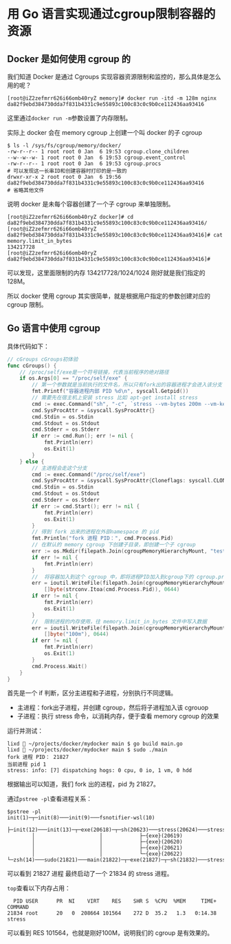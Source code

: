 # 用 Go 语言实现通过cgroup限制容器的资源



## Docker 是如何使用 cgroup 的

我们知道 Docker 是通过 Cgroups 实现容器资源限制和监控的，那么具体是怎么用的呢？

```shell
[root@iZ2zefmrr626i66omb40ryZ memory]# docker run -itd -m 128m nginx
da82f9ebd384730dda7f831b4331c9e55893c100c83c0c9b0ce112436aa93416
```

这里通过`docker run -m`参数设置了内存限制。

实际上 docker 会在 memory cgroup 上创建一个叫 docker 的子 cgroup

```shell
$ ls -l /sys/fs/cgroup/memory/docker/
-rw-r--r-- 1 root root 0 Jan  6 19:53 cgroup.clone_children
--w--w--w- 1 root root 0 Jan  6 19:53 cgroup.event_control
-rw-r--r-- 1 root root 0 Jan  6 19:53 cgroup.procs
# 可以发现这一长串ID和创建容器时打印的是一致的
drwxr-xr-x 2 root root 0 Jan  6 19:56 da82f9ebd384730dda7f831b4331c9e55893c100c83c0c9b0ce112436aa93416
# 省略其他文件
```

说明 docker 是未每个容器创建了一个子 cgroup 来单独限制。

```shell
[root@iZ2zefmrr626i66omb40ryZ docker]# cd da82f9ebd384730dda7f831b4331c9e55893c100c83c0c9b0ce112436aa93416/
[root@iZ2zefmrr626i66omb40ryZ da82f9ebd384730dda7f831b4331c9e55893c100c83c0c9b0ce112436aa93416]# cat memory.limit_in_bytes 
134217728
[root@iZ2zefmrr626i66omb40ryZ da82f9ebd384730dda7f831b4331c9e55893c100c83c0c9b0ce112436aa93416]# 
```

可以发现，这里面限制的内存 134217728/1024/1024 刚好就是我们指定的 128M。



所以 docker 使用 cgroup 其实很简单，就是根据用户指定的参数创建对应的 cgroup 限制。



## Go 语言中使用 cgroup

具体代码如下：

```go
// cGroups cGroups初体验
func cGroups() {
	// /proc/self/exe是一个符号链接，代表当前程序的绝对路径
	if os.Args[0] == "/proc/self/exe" {
		// 第一个参数就是当前执行的文件名，所以只有fork出的容器进程才会进入该分支
		fmt.Printf("容器进程内部 PID %d\n", syscall.Getpid())
		// 需要先在宿主机上安装 stress 比如 apt-get install stress
		cmd := exec.Command("sh", "-c", `stress --vm-bytes 200m --vm-keep -m 1`)
		cmd.SysProcAttr = &syscall.SysProcAttr{}
		cmd.Stdin = os.Stdin
		cmd.Stdout = os.Stdout
		cmd.Stderr = os.Stderr
		if err := cmd.Run(); err != nil {
			fmt.Println(err)
			os.Exit(1)
		}
	} else {
		// 主进程会走这个分支
		cmd := exec.Command("/proc/self/exe")
		cmd.SysProcAttr = &syscall.SysProcAttr{Cloneflags: syscall.CLONE_NEWUTS | syscall.CLONE_NEWNS | syscall.CLONE_NEWPID}
		cmd.Stdin = os.Stdin
		cmd.Stdout = os.Stdout
		cmd.Stderr = os.Stderr
		if err := cmd.Start(); err != nil {
			fmt.Println(err)
			os.Exit(1)
		}
		// 得到 fork 出来的进程在外部namespace 的 pid
		fmt.Println("fork 进程 PID：", cmd.Process.Pid)
		// 在默认的 memory cgroup 下创建子目录，即创建一个子 cgroup
		err := os.Mkdir(filepath.Join(cgroupMemoryHierarchyMount, "testmemorylimit"), 0755)
		if err != nil {
			fmt.Println(err)
		}
		// 	将容器加入到这个 cgroup 中，即将进程PID加入到cgroup下的 cgroup.procs 文件中
		err = ioutil.WriteFile(filepath.Join(cgroupMemoryHierarchyMount, "testmemorylimit", "cgroup.procs"),
			[]byte(strconv.Itoa(cmd.Process.Pid)), 0644)
		if err != nil {
			fmt.Println(err)
			os.Exit(1)
		}
		// 	限制进程的内存使用，往 memory.limit_in_bytes 文件中写入数据
		err = ioutil.WriteFile(filepath.Join(cgroupMemoryHierarchyMount, "testmemorylimit", "memory.limit_in_bytes"),
			[]byte("100m"), 0644)
		if err != nil {
			fmt.Println(err)
			os.Exit(1)
		}
		cmd.Process.Wait()
	}
}
```

首先是一个 if 判断，区分主进程和子进程，分别执行不同逻辑。

* 主进程：fork出子进程，并创建 cgroup，然后将子进程加入该 cgrouop
* 子进程：执行 stress 命令，以消耗内存，便于查看 memory cgroup 的效果

运行并测试：

```shell
lixd  ~/projects/docker/mydocker main $ go build main.go
lixd  ~/projects/docker/mydocker main $ sudo ./main
fork 进程 PID： 21827
当前进程 pid 1
stress: info: [7] dispatching hogs: 0 cpu, 0 io, 1 vm, 0 hdd
```

根据输出可以知道，我们 fork 出的进程，pid 为 21827。

通过`pstree -pl`查看进程关系：

```shell
$pstree -pl
init(1)─┬─init(8)───init(9)───fsnotifier-wsl(10)
        ├─init(12)───init(13)─┬─exe(20618)─┬─sh(20623)───stress(20624)───stress(20625)
        │                     │            ├─{exe}(20619)
        │                     │            ├─{exe}(20620)
        │                     │            ├─{exe}(20621)
        │                     │            └─{exe}(20622)
└─zsh(14)───sudo(21821)───main(21822)─┬─exe(21827)─┬─sh(21832)───stress(21833)───stress(21834)
```



可以看到 21827 进程 最终启动了一个 21834 的 stress 进程。

`top`查看以下内存占用：

```shell
  PID USER      PR  NI    VIRT    RES    SHR S  %CPU  %MEM     TIME+ COMMAND
21834 root      20   0  208664 101564    272 D  35.2   1.3   0:14.38 stress
```

可以看到 RES 101564，也就是刚好100M，说明我们的 cgroup 是有效果的。
